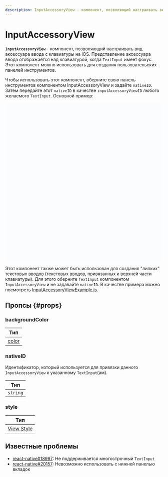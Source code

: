 ```yaml
---
description: InputAccessoryView - компонент, позволяющий настраивать вид аксессуара ввода с клавиатуры на iOS
---
```


# InputAccessoryView

**`InputAccessoryView`** - компонент, позволяющий настраивать вид аксессуара ввода с клавиатуры на iOS. Представление аксессуара ввода отображается над клавиатурой, когда `TextInput` имеет фокус. Этот компонент можно использовать для создания пользовательских панелей инструментов.

Чтобы использовать этот компонент, оберните свою панель инструментов компонентом InputAccessoryView и задайте `nativeID`. Затем передайте этот `nativeID` в качестве `inputAccessoryViewID` любого желаемого `TextInput`. Основной пример:

<div data-snack-id="@bndby/inputaccessoryview" data-snack-platform="web" data-snack-preview="true" data-snack-theme="light" style="overflow:hidden;background:#fbfcfd;border:1px solid var(--color-border);border-radius:4px;height:505px;width:100%"></div>

Этот компонент также может быть использован для создания "липких" текстовых вводов (текстовых вводов, привязанных к верхней части клавиатуры). Для этого оберните `TextInput` компонентом `InputAccessoryView` и не задавайте `nativeID`. В качестве примера можно посмотреть [InputAccessoryViewExample.js](https://github.com/facebook/react-native/blob/main/packages/rn-tester/js/examples/InputAccessoryView/InputAccessoryViewExample.js).

## Пропсы {#props}

### backgroundColor

| Тип                          |
| ---------------------------- |
| [color](../guides/colors.md) |

### nativeID

Идентификатор, который используется для привязки данного `InputAccessoryView` к указанному `TextInput`(ам).

| Тип      |
| -------- |
| `string` |

### style

| Тип                               |
| --------------------------------- |
| [View Style](view-style-props.md) |

## Известные проблемы

-   [react-native#18997](https://github.com/facebook/react-native/issues/18997): Не поддерживается многострочный `TextInput`
-   [react-native#20157](https://github.com/facebook/react-native/issues/20157): Невозможно использовать с нижней панелью вкладок
